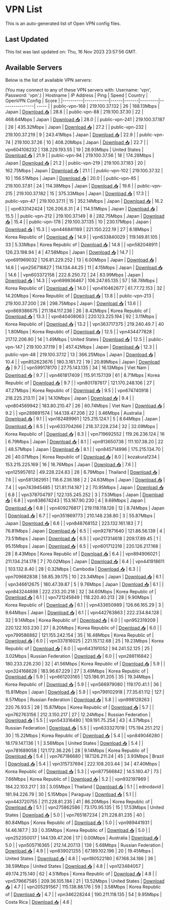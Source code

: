 # VPN List

This is an auto-generated list of Open VPN config files.

## Last Updated

This list was last updated on: Thu, 16 Nov 2023 23:57:56 GMT.

## Available Servers

Below is the list of available VPN servers:

(You may connect to any of these VPN servers with: Username: 'vpn', Password: 'vpn'.)
| Hostname | IP Address | Ping | Speed | Country | OpenVPN Config | Score |
|----------|------------|------|-------|---------|----------------| ----- |
| public-vpn-168 | 219.100.37.132 | 26 | 188.13Mbps | Japan | [Download 📥](./configs/server_0_JP.ovpn) | 28.8 |
| public-vpn-88 | 219.100.37.30 | 22 | 468.64Mbps | Japan | [Download 📥](./configs/server_1_JP.ovpn) | 28.0 |
| public-vpn-241 | 219.100.37.187 | 26 | 435.32Mbps | Japan | [Download 📥](./configs/server_2_JP.ovpn) | 27.2 |
| public-vpn-232 | 219.100.37.219 | 9 | 243.41Mbps | Japan | [Download 📥](./configs/server_3_JP.ovpn) | 22.9 |
| public-vpn-74 | 219.100.37.26 | 10 | 408.20Mbps | Japan | [Download 📥](./configs/server_4_JP.ovpn) | 22.7 |
| vpn604108232 | 138.229.193.55 | 19 | 28.93Mbps | United States | [Download 📥](./configs/server_5_US.ovpn) | 21.9 |
| public-vpn-94 | 219.100.37.56 | 18 | 174.28Mbps | Japan | [Download 📥](./configs/server_6_JP.ovpn) | 21.2 |
| public-vpn-219 | 219.100.37.183 | 20 | 162.75Mbps | Japan | [Download 📥](./configs/server_7_JP.ovpn) | 21.1 |
| public-vpn-102 | 219.100.37.32 | 10 | 156.51Mbps | Japan | [Download 📥](./configs/server_8_JP.ovpn) | 20.0 |
| public-vpn-85 | 219.100.37.81 | 24 | 114.38Mbps | Japan | [Download 📥](./configs/server_9_JP.ovpn) | 19.6 |
| public-vpn-215 | 219.100.37.182 | 15 | 375.33Mbps | Japan | [Download 📥](./configs/server_10_JP.ovpn) | 17.3 |
| public-vpn-47 | 219.100.37.11 | 15 | 352.14Mbps | Japan | [Download 📥](./configs/server_11_JP.ovpn) | 16.2 |
| vpn633142424 | 126.206.8.31 | 4 | 114.51Mbps | Japan | [Download 📥](./configs/server_12_JP.ovpn) | 15.5 |
| public-vpn-212 | 219.100.37.149 | 8 | 282.75Mbps | Japan | [Download 📥](./configs/server_13_JP.ovpn) | 15.4 |
| public-vpn-178 | 219.100.37.135 | 10 | 230.17Mbps | Japan | [Download 📥](./configs/server_14_JP.ovpn) | 15.3 |
| vpn446841169 | 221.150.222.19 | 27 | 8.18Mbps | Korea Republic of | [Download 📥](./configs/server_15_KR.ovpn) | 14.9 |
| vpn633840029 | 119.149.81.105 | 33 | 5.33Mbps | Korea Republic of | [Download 📥](./configs/server_16_KR.ovpn) | 14.8 |
| vpn582048911 | 126.23.198.94 | 4 | 47.58Mbps | Japan | [Download 📥](./configs/server_17_JP.ovpn) | 14.7 |
| vpn691969032 | 126.81.229.252 | 13 | 6.00Mbps | Japan | [Download 📥](./configs/server_18_JP.ovpn) | 14.6 |
| vpn256716827 | 114.134.44.25 | 11 | 4.15Mbps | Japan | [Download 📥](./configs/server_19_JP.ovpn) | 14.6 |
| vpn603372158 | 222.8.250.72 | 24 | 83.99Mbps | Japan | [Download 📥](./configs/server_20_JP.ovpn) | 14.3 |
| vpn699936467 | 106.247.65.135 | 57 | 58.78Mbps | Korea Republic of | [Download 📥](./configs/server_21_KR.ovpn) | 14.0 |
| vpn410462677 | 61.77.72.153 | 32 | 14.20Mbps | Korea Republic of | [Download 📥](./configs/server_22_KR.ovpn) | 13.8 |
| public-vpn-213 | 219.100.37.200 | 28 | 298.75Mbps | Japan | [Download 📥](./configs/server_23_JP.ovpn) | 13.6 |
| vpn869386675 | 211.184.117.238 | 26 | 8.42Mbps | Korea Republic of | [Download 📥](./configs/server_24_KR.ovpn) | 13.3 |
| vpn840408063 | 220.123.225.194 | 92 | 3.11Mbps | Korea Republic of | [Download 📥](./configs/server_25_KR.ovpn) | 13.2 |
| vpn363717375 | 219.240.49.7 | 40 | 1.80Mbps | Korea Republic of | [Download 📥](./configs/server_26_KR.ovpn) | 12.5 |
| vpn434477828 | 217.12.206.90 | 14 | 1.49Mbps | United States | [Download 📥](./configs/server_27_US.ovpn) | 12.5 |
| public-vpn-147 | 219.100.37.119 | 9 | 457.42Mbps | Japan | [Download 📥](./configs/server_28_JP.ovpn) | 12.3 |
| public-vpn-48 | 219.100.37.12 | 13 | 366.25Mbps | Japan | [Download 📥](./configs/server_29_JP.ovpn) | 10.4 |
| vpn852623676 | 180.3.161.72 | 19 | 20.89Mbps | Japan | [Download 📥](./configs/server_30_JP.ovpn) | 9.7 |
| vpn599178170 | 27.75.143.135 | 34 | 16.13Mbps | Viet Nam | [Download 📥](./configs/server_31_VN.ovpn) | 9.7 |
| vpn461817409 | 115.91.157.139 | 61 | 8.71Mbps | Korea Republic of | [Download 📥](./configs/server_32_KR.ovpn) | 9.7 |
| vpn801787617 | 121.170.248.106 | 27 | 47.27Mbps | Korea Republic of | [Download 📥](./configs/server_33_KR.ovpn) | 9.5 |
| vpn674740918 | 218.225.213.11 | 24 | 14.10Mbps | Japan | [Download 📥](./configs/server_34_JP.ovpn) | 9.4 |
| vpn804569942 | 183.80.210.47 | 26 | 60.74Mbps | Viet Nam | [Download 📥](./configs/server_35_VN.ovpn) | 9.2 |
| vpn289891574 | 144.139.47.206 | 22 | 3.46Mbps | Australia | [Download 📥](./configs/server_36_AU.ovpn) | 9.1 |
| vpn182489961 | 125.215.124.1 | 5 | 8.64Mbps | Japan | [Download 📥](./configs/server_37_JP.ovpn) | 8.5 |
| vpn633704266 | 218.37.228.234 | 32 | 32.09Mbps | Korea Republic of | [Download 📥](./configs/server_38_KR.ovpn) | 8.3 |
| vpn719692552 | 119.26.236.124 | 16 | 6.79Mbps | Japan | [Download 📥](./configs/server_39_JP.ovpn) | 8.1 |
| vpn913650738 | 111.107.38.20 | 22 | 48.57Mbps | Japan | [Download 📥](./configs/server_40_JP.ovpn) | 8.1 |
| vpn845714996 | 175.215.134.70 | 26 | 40.07Mbps | Korea Republic of | [Download 📥](./configs/server_41_KR.ovpn) | 8.0 |
| kozakura1234 | 153.215.225.169 | 16 | 18.76Mbps | Japan | [Download 📥](./configs/server_42_JP.ovpn) | 7.6 |
| vpn125957812 | 49.228.224.83 | 28 | 6.79Mbps | Thailand | [Download 📥](./configs/server_43_TH.ovpn) | 7.6 |
| vpn581382951 | 118.6.236.188 | 2 | 24.63Mbps | Japan | [Download 📥](./configs/server_44_JP.ovpn) | 7.4 |
| vpn743945485 | 121.81.114.187 | 2 | 70.95Mbps | Japan | [Download 📥](./configs/server_45_JP.ovpn) | 6.8 |
| vpn378704797 | 122.135.245.252 | 3 | 7.53Mbps | Japan | [Download 📥](./configs/server_46_JP.ovpn) | 6.8 |
| vpn838674243 | 153.167.90.230 | 4 | 9.68Mbps | Japan | [Download 📥](./configs/server_47_JP.ovpn) | 6.8 |
| vpn409276817 | 219.118.118.126 | 12 | 8.74Mbps | Japan | [Download 📥](./configs/server_48_JP.ovpn) | 6.7 |
| vpn351869773 | 210.148.238.80 | 3 | 55.87Mbps | Japan | [Download 📥](./configs/server_49_JP.ovpn) | 6.6 |
| vpn848768152 | 223.132.161.183 | 7 | 76.81Mbps | Japan | [Download 📥](./configs/server_50_JP.ovpn) | 6.5 |
| vpn927871640 | 121.86.56.139 | 4 | 73.51Mbps | Japan | [Download 📥](./configs/server_51_JP.ovpn) | 6.5 |
| vpn217314618 | 209.17.89.45 | 1 | 95.15Mbps | Japan | [Download 📥](./configs/server_52_JP.ovpn) | 6.5 |
| vpn601712316 | 220.126.217.168 | 28 | 8.43Mbps | Korea Republic of | [Download 📥](./configs/server_53_KR.ovpn) | 6.4 |
| vpn894906021 | 211.134.214.178 | 7 | 70.02Mbps | Japan | [Download 📥](./configs/server_54_JP.ovpn) | 6.4 |
| vpn441918611 | 103.132.8.40 | 28 | 0.32Mbps | Cambodia | [Download 📥](./configs/server_55_KH.ovpn) | 6.3 |
| vpn709682838 | 58.85.39.175 | 10 | 23.34Mbps | Japan | [Download 📥](./configs/server_56_JP.ovpn) | 6.1 |
| vpn346612675 | 180.47.39.87 | 5 | 9.76Mbps | Japan | [Download 📥](./configs/server_57_JP.ovpn) | 6.1 |
| vpn843244898 | 222.233.20.218 | 32 | 34.60Mbps | Korea Republic of | [Download 📥](./configs/server_58_KR.ovpn) | 6.1 |
| vpn721245849 | 118.220.40.213 | 28 | 9.90Mbps | Korea Republic of | [Download 📥](./configs/server_59_KR.ovpn) | 6.1 |
| vpn433650989 | 126.66.165.29 | 3 | 9.64Mbps | Japan | [Download 📥](./configs/server_60_JP.ovpn) | 6.1 |
| vpn442763863 | 222.234.84.128 | 32 | 9.14Mbps | Korea Republic of | [Download 📥](./configs/server_61_KR.ovpn) | 6.0 |
| vpn952319209 | 220.122.103.230 | 27 | 8.20Mbps | Korea Republic of | [Download 📥](./configs/server_62_KR.ovpn) | 6.0 |
| vpn799586882 | 121.155.242.154 | 35 | 16.48Mbps | Korea Republic of | [Download 📥](./configs/server_63_KR.ovpn) | 6.0 |
| vpn337816025 | 221.157.12.68 | 25 | 19.23Mbps | Korea Republic of | [Download 📥](./configs/server_64_KR.ovpn) | 6.0 |
| vpn643191052 | 94.241.52.125 | 25 | 3.02Mbps | Russian Federation | [Download 📥](./configs/server_65_RU.ovpn) | 6.0 |
| vpn288116842 | 180.233.226.230 | 32 | 41.56Mbps | Korea Republic of | [Download 📥](./configs/server_66_KR.ovpn) | 5.9 |
| vpn324168628 | 183.96.67.229 | 27 | 3.49Mbps | Korea Republic of | [Download 📥](./configs/server_67_KR.ovpn) | 5.9 |
| vpn661203165 | 125.186.91.205 | 35 | 19.34Mbps | Korea Republic of | [Download 📥](./configs/server_68_KR.ovpn) | 5.9 |
| vpn566979080 | 119.170.41.1 | 36 | 15.81Mbps | Japan | [Download 📥](./configs/server_69_JP.ovpn) | 5.9 |
| vpn799102918 | 77.35.61.112 | 127 | 9.57Mbps | Russian Federation | [Download 📥](./configs/server_70_RU.ovpn) | 5.8 |
| vpn998128263 | 220.76.93.5 | 28 | 15.87Mbps | Korea Republic of | [Download 📥](./configs/server_71_KR.ovpn) | 5.7 |
| vpn762763156 | 212.3.150.217 | 27 | 12.24Mbps | Russian Federation | [Download 📥](./configs/server_72_RU.ovpn) | 5.5 |
| vpn543316480 | 109.191.75.254 | 43 | 4.37Mbps | Russian Federation | [Download 📥](./configs/server_73_RU.ovpn) | 5.5 |
| vpn633327019 | 175.194.251.212 | 30 | 15.22Mbps | Korea Republic of | [Download 📥](./configs/server_74_KR.ovpn) | 5.4 |
| vpn849046280 | 18.179.147.136 | 1 | 3.56Mbps | United States | [Download 📥](./configs/server_75_US.ovpn) | 5.4 |
| vpn781689058 | 121.172.36.226 | 28 | 9.14Mbps | Korea Republic of | [Download 📥](./configs/server_76_KR.ovpn) | 5.4 |
| vpn767186680 | 187.126.211.24 | 45 | 3.93Mbps | Brazil | [Download 📥](./configs/server_77_BR.ovpn) | 5.4 |
| vpn315737694 | 222.108.203.44 | 34 | 47.40Mbps | Korea Republic of | [Download 📥](./configs/server_78_KR.ovpn) | 5.3 |
| vpn877566842 | 14.5.160.47 | 73 | 7.66Mbps | Korea Republic of | [Download 📥](./configs/server_79_KR.ovpn) | 5.2 |
| vpn932197869 | 184.22.103.217 | 33 | 3.05Mbps | Thailand | [Download 📥](./configs/server_80_TH.ovpn) | 5.1 |
| ednodavid | 181.94.226.79 | 30 | 5.15Mbps | Paraguay | [Download 📥](./configs/server_81_PY.ovpn) | 5.1 |
| vpn443720755 | 211.228.81.235 | 41 | 86.20Mbps | Korea Republic of | [Download 📥](./configs/server_82_KR.ovpn) | 5.1 |
| vpn275862586 | 73.170.95.135 | 15 | 17.53Mbps | United States | [Download 📥](./configs/server_83_US.ovpn) | 5.0 |
| vpn765187234 | 211.228.81.235 | 40 | 80.84Mbps | Korea Republic of | [Download 📥](./configs/server_84_KR.ovpn) | 5.0 |
| vpn989441931 | 14.46.187.7 | 33 | 0.35Mbps | Korea Republic of | [Download 📥](./configs/server_85_KR.ovpn) | 5.0 |
| vpn252350017 | 144.139.47.206 | 17 | 0.00Mbps | Australia | [Download 📥](./configs/server_86_AU.ovpn) | 5.0 |
| vpn505716365 | 212.14.207.13 | 139 | 5.68Mbps | Russian Federation | [Download 📥](./configs/server_87_RU.ovpn) | 4.9 |
| vpn839021255 | 67.189.102.196 | 20 | 19.45Mbps | United States | [Download 📥](./configs/server_88_US.ovpn) | 4.8 |
| vpn180522180 | 67.168.34.186 | 36 | 38.59Mbps | United States | [Download 📥](./configs/server_89_US.ovpn) | 4.8 |
| vpn123484057 | 49.174.215.140 | 62 | 4.51Mbps | Korea Republic of | [Download 📥](./configs/server_90_KR.ovpn) | 4.8 |
| vpn579667585 | 209.36.105.184 | 21 | 13.52Mbps | United States | [Download 📥](./configs/server_91_US.ovpn) | 4.7 |
| vpn205291567 | 115.138.88.176 | 59 | 3.58Mbps | Korea Republic of | [Download 📥](./configs/server_92_KR.ovpn) | 4.7 |
| vpn346228244 | 190.211.118.135 | 54 | 9.95Mbps | Costa Rica | [Download 📥](./configs/server_93_CR.ovpn) | 4.6 |

